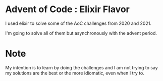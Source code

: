 # Advent of Code : Elixir Flavor

I used elixir to solve some of the AoC challenges from 2020 and 2021.

I'm going to solve all of them but asynchronously with the advent period.

# Note

My intention is to learn by doing the challenges and I am not trying to say
my solutions are the best or the more idiomatic, even when I try to.
